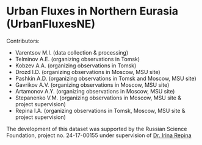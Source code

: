 # Urban Fluxes in Northern Eurasia (UrbanFluxesNE)

Contributors:
- Varentsov M.I. (data collection & processing)
- Telminov A.E. (organizing observations in Tomsk)
- Kobzev A.A. (organizing observations in Tomsk)
- Drozd I.D. (organizing observations in Moscow, MSU site)
- Pashkin A.D. (organizing observations in Tomsk and Moscow, MSU site)
- Gavrikov A.V. (organizing observations in Moscow, MSU site)
- Artamonov A.Y. (organizing observations in Moscow, MSU site)
- Stepanenko V.M. (organizing observations in Moscow, MSU site & project supervision)
- Repina I.A. (organizing observations in Tomsk, Moscow, MSU site & project supervision)

The development of this dataset was supported by the Russian Science Foundation, project no. 24-17-00155 under supervision of [Dr. Irina Repina](https://www.researchgate.net/profile/Irina-Repina)
